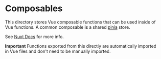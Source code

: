 # Composables

This directory stores Vue composable functions that can be used inside of Vue functions. A common composable is a shared [pinia](https://pinia.vuejs.org/) store.

See [Nuxt Docs](https://v3.nuxtjs.org/guide/directory-structure/composables#composables-directory) for more info.

**Important** Functions exported from this directly are automatically imported in Vue files and don't need to be manually imported.
